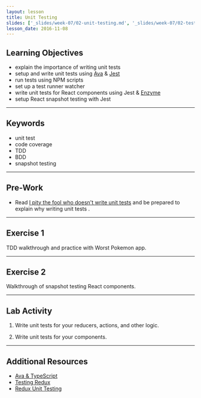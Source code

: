 ```yaml
---
layout: lesson
title: Unit Testing
slides: ['_slides/week-07/02-unit-testing.md', '_slides/week-07/02-testing-components.md']
lesson_date: 2016-11-08
---
```


## Learning Objectives

- explain the importance of writing unit tests
- setup and write unit tests using [Ava](https://github.com/avajs/ava) & [Jest](https://github.com/facebook/jest)
- run tests using NPM scripts
- set up a test runner watcher
- write unit tests for React components using Jest & [Enzyme](https://github.com/airbnb/enzyme)
- setup React snapshot testing with Jest

---

## Keywords

- unit test
- code coverage
- TDD
- BDD
- snapshot testing

---

## Pre-Work

- Read [I pity the fool who doesn't write unit tests](https://blog.codinghorror.com/i-pity-the-fool-who-doesnt-write-unit-tests/) and be prepared to explain why writing unit tests .

---

## Exercise 1

TDD walkthrough and practice with Worst Pokemon app.

---

## Exercise 2 

Walkthrough of snapshot testing React components.

---

## Lab Activity

1. Write unit tests for your reducers, actions, and other logic.

2. Write unit tests for your components.

---

## Additional Resources
- [Ava & TypeScript](https://github.com/avajs/ava/blob/master/docs/recipes/typescript.md)
- [Testing Redux](http://redux.js.org/docs/recipes/WritingTests.html)
- [Redux Unit Testing](https://www.codementor.io/reactjs/tutorial/redux-unit-test-mocha-mocking)
